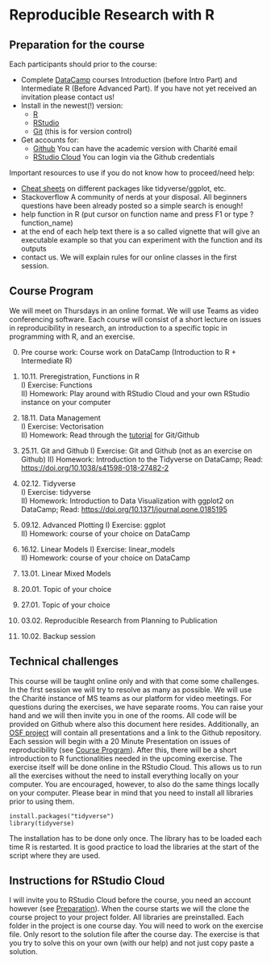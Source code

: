 # Reproducible Research with R

## Preparation for the course

Each participants should prior to the course:

* Complete [DataCamp](https://learn.datacamp.com/) courses Introduction (before Intro Part) and Intermediate R (Before Advanced Part). If you have not yet received an invitation please contact us!
* Install in the newest(!) version:  
  + [R](https://cran.r-project.org/)
  + [RStudio](https://rstudio.com/products/rstudio/download/)  
  + [Git](https://git-scm.com/) (this is for version control)
* Get accounts for:
  + [Github](https://github.com/) You can have the academic version with Charité email
  + [RStudio Cloud](https://rstudio.cloud) You can login via the Github credentials  

Important resources to use if you do not know how to proceed/need help:

* [Cheat sheets](https://rstudio.com/resources/cheatsheets/) on different packages like tidyverse/ggplot, etc. 
* Stackoverflow A community of nerds at your disposal. All beginners questions have been already posted so a simple search is enough!
* help function in R (put cursor on function name and press F1 or type ?function_name)
* at the end of each help text there is a so called vignette that will give an executable example so that you can experiment with the function and its outputs
* contact us. We will explain rules for our online classes in the first session.

## Course Program

We will meet on Thursdays in an online format.  We will use Teams as video conferencing software. Each course will consist of a short lecture on issues in reproducibility in research, an introduction to a specific topic in programming with R, and an exercise.  

0. Pre course work: Course work on DataCamp (Introduction to R + Intermediate R)  

1. 10.11. Preregistration, Functions in R  
   I) Exercise: Functions  
   II) Homework: Play around with RStudio Cloud and your own RStudio instance on your computer 
2. 18.11. Data Management  
   I) Exercise: Vectorisation  
   II) Homework: Read through the [tutorial](https://doi.org/10.1177/2515245918754826) for Git/Github  
3. 25.11. Git and Github 
   I) Exercise: Git and Github (not as an exercise on Github) 
   II) Homework: Introduction to the Tidyverse on DataCamp; Read: https://doi.org/10.1038/s41598-018-27482-2  
4. 02.12. Tidyverse  
   I) Exercise: tidyverse  
   II) Homework: Introduction to Data Visualization with ggplot2 on DataCamp; Read: https://doi.org/10.1371/journal.pone.0185195  
5. 09.12. Advanced Plotting
   I) Exercise: ggplot  
   II) Homework: course of your choice on DataCamp 
6. 16.12. Linear Models
   I) Exercise: linear_models  
   II) Homework: course of your choice on DataCamp  
7. 13.01. Linear Mixed Models    
8. 20.01. Topic of your choice
9. 27.01. Topic of your choice
10. 03.02. Reproducible Research from Planning to Publication
11. 10.02. Backup session 


## Technical challenges

This course will be taught online only and with that come some challenges. In the first session we will try to resolve as many as possible. We will use the Charité instance of MS teams as our platform for video meetings. For questions during the exercises, we have separate rooms. You can raise your hand and we will then invite you in one of the rooms. All code will be provided on Github where also this document here resides. Additionally, an [OSF project](https://osf.io/wvdxy/) will contain all presentations and a link to the Github repository.  
Each session will begin with a 20 Minute Presentation on issues of reproducibility (see [Course Program](#Course-Program)). After this, there will be a short introduction to R functionalities needed in the upcoming exercise. The exercise itself will be done online in the RStudio Cloud. This allows us to run all the exercises without the need to install everything locally on your computer. You are encouraged, however, to also do the same things locally on your computer. Please bear in mind that you need to install all libraries prior to using them.


    install.packages("tidyverse")
    library(tidyverse)

The installation has to be done only once. The library has to be loaded each time R is restarted.
It is good practice to load the libraries at the start of the script where they are used.

## Instructions for RStudio Cloud

I will invite you to RStudio Cloud before the course, you need an account however (see [Preparation](#Preparation-for-the-course)). When the course starts we will the clone the course project to your project folder. All libraries are preinstalled. Each folder in the project is one course day. You will need to work on the exercise file. Only resort to the solution file after the course day. The exercise is that you try to solve this on your own (with our help) and not just copy paste a solution.





